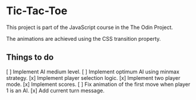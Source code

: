 # Tic-Tac-Toe

This project is part of the JavaScript course in the The Odin Project.

The animations are achieved using the CSS transition property.

## Things to do

[ ] Implement AI medium level.
[ ] Implement optimum AI using minmax strategy.
[x] Implement player selection logic.
[x] Implement two player mode.
[x] Implement scores.
[ ] Fix animation of the first move when player 1 is an AI.
[x] Add current turn message.
